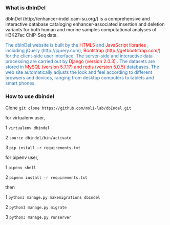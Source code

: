 <h3>What is dbInDel</h3>
dbInDel (http://enhancer-indel.cam-su.org/) is a comprehensive and interactive database cataloging enhancer-associated insertion and deletion variants for both human and murine samples computational analyses of H3K27ac ChIP-Seq data.

<p style="color:#2E75B5">The dbInDel website is built by the <span style="color:red">HTML5</span>  and <span style="color:red">JavaScript libraries</span> , including jQuery (http://jquery.com), <span style="color:red">Bootstrap (http://getbootstrap.com/)</span>  for the client-side user interface. The server-side and interactive data processing are carried out by <span style="color:red">Django (version 2.0.3)</span> . The datasets are stored in <span style="color:red">MySQL (version 5.7.17) and redis (version 5.0.5)</span> databases. The web site automatically adjusts the look and feel according to different browsers and devices, ranging from desktop computers to tablets and smart phones.</p>
<h3>How to use dbindel</h3>

Clone ``` git clone https://github.com/moli-lab/dbIndel.git ```

for virtualenv user,

1 ```virtualenv dbindel```

2 ```source dbindel/bin/activate```

3 ```pip install -r requirements.txt```



for pipenv user,

1 ```pipenv shell```

2 ```pipenv install -r requirements.txt```

then

1 ```python3 manage.py makemigrations dbIndel```

2 ```python3 manage.py migrate```

3 ```python3 manage.py runserver```



